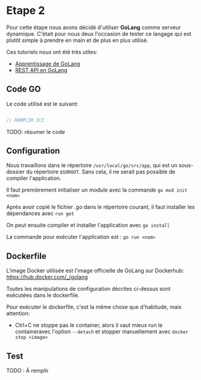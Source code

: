 # Etape 2

Pour cette étape nous avons décidé d'utiliser **GoLang** comme serveur dynamique.
C'était pour nous deux l'occasion de tester ce langage qui est plutôt simple à prendre en main et de plus en plus utilisé.

Ces tutoriels nous ont été très utiles: 
- [Apprentissage de GoLang](https://tour.golang.org/welcome/1)
- [REST API en GoLang](https://tutorialedge.net/golang/creating-restful-api-with-golang/#marshalling)

## Code GO

Le code utilisé est le suivant:
```go

// REMPLIR ICI

```

TODO: résumer le code


## Configuration

Nous travaillons dans le répertoire `/usr/local/go/src/app`, qui est un sous-dossier du répertoire `$GOROOT`. 
Sans cela, il ne serait pas possible de compiler l'application.

Il faut premièrement initialiser un module avec la commande `go mod init <nom>`

Après avoir copié le fichier *.go* dans le répertoire courant, il faut installer les dépendances avec `run get` 

On peut ensuite compiler et installer l'application avec `go install`

La commande pour exécuter l'application est : `go run <nom>`

## Dockerfile
L'image Docker utilisée est l'image officielle de GoLang sur Dockerhub: https://hub.docker.com/_/golang

Toutes les manipulations de configuration décrites ci-dessus sont exécutées dans le dockerfile.

Pour exécuter le dockerfile, c'est la même chose que d'habitude, mais attention:
- Ctrl+C ne stoppe pas le container, alors il vaut mieux run le containeravec l'option `--detach` et stopper manuellement avec `docker stop <image>`

## Test

TODO : À remplir